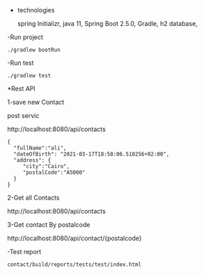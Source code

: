 
* technologies 

  spring Initializr, 
  java 11, 
  Spring Boot 2.5.0, 
  Gradle, 
  h2 database, 


-Run project
 
    ./gradlew bootRun
     
-Run test   

    ./gradlew test
      
     
*Rest API

 1-save new Contact

 post servic
 
 http://localhost:8080/api/contacts

    {
      "fullName":"ali",
      "dateOfBirth": "2021-03-17T18:58:06.510256+02:00",
      "address": {
         "city":"Cairo",
         "postalCode":"A5000"
      }
    }

 2-Get all Contacts
 
 http://localhost:8080/api/contacts

 3-Get contact By postalcode
 
 http://localhost:8080/api/contact/{postalcode}
 
 
 -Test report
 
    contact/build/reports/tests/test/index.html
